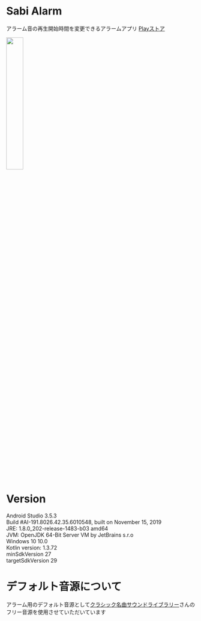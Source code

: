 # Sabi Alarm
アラーム音の再生開始時間を変更できるアラームアプリ
[Playストア](https://play.google.com/store/apps/details?id=net.banatech.app.android.sabi_alarm)

<img src="https://user-images.githubusercontent.com/43720583/93774393-32eff980-fc5c-11ea-920c-9539c773586e.gif" width="30%">

# Version
Android Studio 3.5.3  
Build #AI-191.8026.42.35.6010548, built on November 15, 2019  
JRE: 1.8.0_202-release-1483-b03 amd64  
JVM: OpenJDK 64-Bit Server VM by JetBrains s.r.o  
Windows 10 10.0  
Kotlin version: 1.3.72  
minSdkVersion 27  
targetSdkVersion 29  

# デフォルト音源について
アラーム用のデフォルト音源として[クラシック名曲サウンドライブラリー](https://classical-sound.seesaa.net/)さんのフリー音源を使用させていただいています
